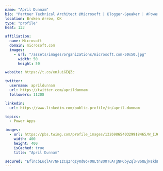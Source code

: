 ```yaml
---
name: "April Dunnam"
bio: "Partner Technical Architect @Microsoft | Blogger-Speaker | #PowerApps, #PowerAutomate, #Office365, #SharePoint | #WIT | #Karaoke Queen"
location: Broken Arrow, OK
type: "profile"
heat: 133

affiliation:
  name: Microsoft
  domain: microsoft.com
  images:
    - url: "/assets/images/organizations/microsoft.com-50x50.jpg"
      width: 50
      height: 50

website: https://t.co/enJuiGEQZc

twitter:
  username: aprildunnam
  url: https://twitter.com/aprildunnam
  followers: 11208

linkedin:
  url: https://www.linkedin.com/public-profile/in/april-dunnam

topics:
  - Power Apps

images:
  - url: https://pbs.twimg.com/profile_images/1326986540329918465/W_IJ6Ih2_400x400.jpg
    width: 400
    height: 400
    isCached: true
    title: "April Dunnam"

secured: "EflncbLuqlAY/NH1zCq2rqzyOd8oFO8LtnBOOTuATgNP6byZqlP8oQEjNzkbEJ3uuwLEz05MdwMw+ZZjPTyGVFDr6H2zrHhzYQznjTRzbFygJ6Sf4QIIcOSVgtvzt0gBzYFcD28h4SuqcpxFPNCrrXmyv2weM1Vu9bB8c5yYY/ZW4MTkt8AbOzgpBDqYvpBX0SiUyit9bLQtvCWcCCAGhA8nxut5RwxtaPA99RGQJY3M91HOmm6IjwxUAjT1HqKPCtG5+9npr0h7DqGfue9+dh53HBO/Wof5jgmkZ1ZiyUwpe+l2XDvjtTYIQSB3J7bwtnz1k0h6wF/AilgZdvHYzlpdlWBnyUjKoAGKPSa1BUvKRbKlbHaxQex+7R8Hd5LTMIbEkGmGo/lAHpTWyUdJW0TiY0SyK9K/rM9N/VJUlaE=;Rc2ECZ1xCixdpMvf3zPw8Q=="
---
```


